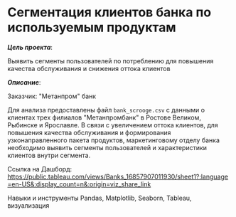 # Сегментация клиентов банка по используемым продуктам

***Цель проекта***: 

Выявить сегменты пользователей по потреблению для повышения качества обслуживания и снижения оттока клиентов

***Описание***:

Заказчик: "Метанпром" банк

Для анализа предоставлены файл `bank_scrooge.csv` с данными о клиентах трех филиалов "Метанпромбанк" в Ростове Великом, Рыбинске и Ярославле. В связи с увеличением оттока клиентов, для повышения качества обслуживания и формирования узконаправленного пакета продуктов, маркетинговому отделу банка необходимо выявить сегменты пользователей и характеристики клиентов внутри сегмента.

Ссылка на Дашборд:
https://public.tableau.com/views/Banks_16857907011930/sheet1?:language=en-US&:display_count=n&:origin=viz_share_link

Навыки и инструменты
Pandas, Matplotlib, Seaborn, Tableau, визуализация
